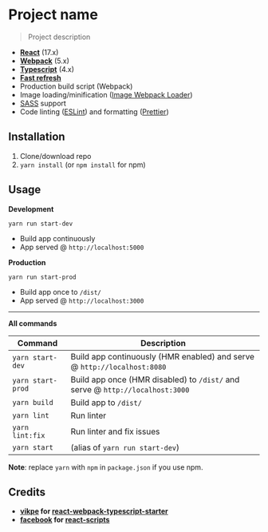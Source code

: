 # Project name

<!-- Your badges/shields here -->

> Project description

* **[React](https://facebook.github.io/react/)** (17.x)
* **[Webpack](https://webpack.js.org/)** (5.x)
* **[Typescript](https://www.typescriptlang.org/)** (4.x)
* **[Fast refresh](https://github.com/pmmmwh/react-refresh-webpack-plugin)**
* Production build script (Webpack)
* Image loading/minification ([Image Webpack Loader](https://github.com/tcoopman/image-webpack-loader))
* [SASS](http://sass-lang.com/) support
* Code linting ([ESLint](https://github.com/eslint/eslint)) and formatting ([Prettier](https://github.com/prettier/prettier))

## Installation
1. Clone/download repo
2. `yarn install` (or `npm install` for npm)

## Usage
**Development**

`yarn run start-dev`

* Build app continuously
* App served @ `http://localhost:5000`

**Production**

`yarn run start-prod`

* Build app once to `/dist/`
* App served @ `http://localhost:3000`

---

**All commands**

Command | Description
--- | ---
`yarn start-dev` | Build app continuously (HMR enabled) and serve @ `http://localhost:8080`
`yarn start-prod` | Build app once (HMR disabled) to `/dist/` and serve @ `http://localhost:3000`
`yarn build` | Build app to `/dist/`
`yarn lint` | Run linter
`yarn lint:fix` | Run linter and fix issues
`yarn start` | (alias of `yarn run start-dev`)

**Note**: replace `yarn` with `npm` in `package.json` if you use npm.

<!-- Don't need to include in your project -->
## Credits
* **[vikpe](https://github.com/vikpe) for [react-webpack-typescript-starter](https://github.com/vikpe/react-webpack-typescript-starter)**
* **[facebook](https://github.com/facebook) for [react-scripts](https://github.com/facebook/create-react-app/tree/main/packages/react-scripts)**
